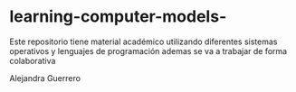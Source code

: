 # learning-computer-models-
Este repositorio tiene material académico utilizando diferentes sistemas operativos y lenguajes de programación 
ademas se va a trabajar de forma colaborativa 

Alejandra Guerrero